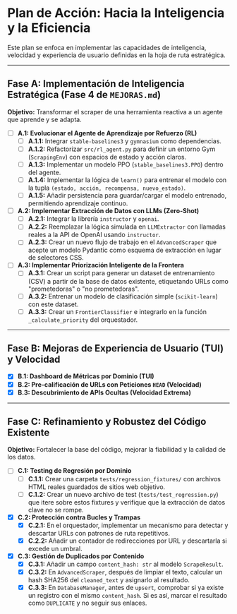 # Plan de Acción: Hacia la Inteligencia y la Eficiencia

 Este plan se enfoca en implementar las capacidades de inteligencia, velocidad y experiencia de usuario definidas en la hoja de ruta estratégica.

 ---

## Fase A: Implementación de Inteligencia Estratégica (Fase 4 de `MEJORAS.md`)

 **Objetivo:** Transformar el scraper de una herramienta reactiva a un agente que aprende y se adapta.

- [ ] **A.1: Evolucionar el Agente de Aprendizaje por Refuerzo (RL)**
  - [ ] **A.1.1:** Integrar `stable-baselines3` y `gymnasium` como dependencias.
  - [ ] **A.1.2:** Refactorizar `src/rl_agent.py` para definir un entorno Gym (`ScrapingEnv`) con espacios de estado y acción claros.
  - [ ] **A.1.3:** Implementar un modelo PPO (`stable_baselines3.PPO`) dentro del agente.
  - [ ] **A.1.4:** Implementar la lógica de `learn()` para entrenar el modelo con la tupla `(estado, acción, recompensa, nuevo_estado)`.
  - [ ] **A.1.5:** Añadir persistencia para guardar/cargar el modelo entrenado, permitiendo aprendizaje continuo.

- [ ] **A.2: Implementar Extracción de Datos con LLMs (Zero-Shot)**
  - [ ] **A.2.1:** Integrar la librería `instructor` y `openai`.
  - [ ] **A.2.2:** Reemplazar la lógica simulada en `LLMExtractor` con llamadas reales a la API de OpenAI usando `instructor`.
  - [ ] **A.2.3:** Crear un nuevo flujo de trabajo en el `AdvancedScraper` que acepte un modelo Pydantic como esquema de extracción en lugar de selectores CSS.

- [ ] **A.3: Implementar Priorización Inteligente de la Frontera**
  - [ ] **A.3.1:** Crear un script para generar un dataset de entrenamiento (CSV) a partir de la base de datos existente, etiquetando URLs como "prometedoras" o "no prometedoras".
  - [ ] **A.3.2:** Entrenar un modelo de clasificación simple (`scikit-learn`) con este dataset.
  - [ ] **A.3.3:** Crear un `FrontierClassifier` e integrarlo en la función `_calculate_priority` del orquestador.

 ---

## Fase B: Mejoras de Experiencia de Usuario (TUI) y Velocidad

- [x] **B.1: Dashboard de Métricas por Dominio (TUI)**
- [x] **B.2: Pre-calificación de URLs con Peticiones `HEAD` (Velocidad)**
- [x] **B.3: Descubrimiento de APIs Ocultas (Velocidad Extrema)**

 ---

## Fase C: Refinamiento y Robustez del Código Existente

 **Objetivo:** Fortalecer la base del código, mejorar la fiabilidad y la calidad de los datos.

- [ ] **C.1: Testing de Regresión por Dominio**
  - [ ] **C.1.1:** Crear una carpeta `tests/regression_fixtures/` con archivos HTML reales guardados de sitios web objetivo.
  - [ ] **C.1.2:** Crear un nuevo archivo de test (`tests/test_regression.py`) que itere sobre estos fixtures y verifique que la extracción de datos clave no se rompe.

- [x] **C.2: Protección contra Bucles y Trampas**
  - [x] **C.2.1:** En el orquestador, implementar un mecanismo para detectar y descartar URLs con patrones de ruta repetitivos.
  - [x] **C.2.2:** Añadir un contador de redirecciones por URL y descartarla si excede un umbral.

- [x] **C.3: Gestión de Duplicados por Contenido**
  - [x] **C.3.1:** Añadir un campo `content_hash: str` al modelo `ScrapeResult`.
  - [x] **C.3.2:** En `AdvancedScraper`, después de limpiar el texto, calcular un hash SHA256 del `cleaned_text` y asignarlo al resultado.
  - [x] **C.3.3:** En `DatabaseManager`, antes de `upsert`, comprobar si ya existe un registro con el mismo `content_hash`. Si es así, marcar el resultado como `DUPLICATE` y no seguir sus enlaces.
